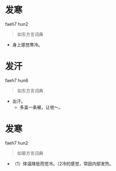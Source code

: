 # 发寒
faeh7 hun2
> 如东方言词典
- 身上感觉寒冷。

# 发汗
faeh7 hun6
> 如东方言词典
- 出汗。
  - 多盖一条被，让他～。

# 发寒
faeh7 hun2
> 如皋方言词典
- （1）体温降低而觉冷。（2冷的感觉，常因内部发热。
